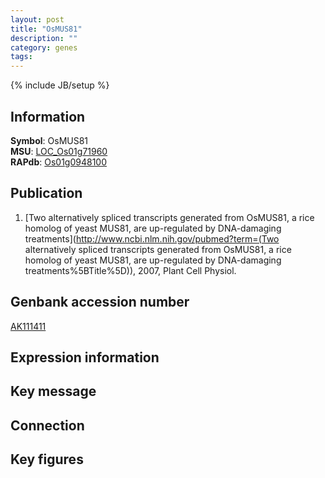 ```yaml
---
layout: post
title: "OsMUS81"
description: ""
category: genes
tags: 
---
```

{% include JB/setup %}

## Information
__Symbol__: OsMUS81  
__MSU__: [LOC_Os01g71960](http://rice.plantbiology.msu.edu/cgi-bin/ORF_infopage.cgi?orf=LOC_Os01g71960)  
__RAPdb__: [Os01g0948100](http://rapdb.dna.affrc.go.jp/viewer/gbrowse_details/irgsp1?name=Os01g0948100)  

## Publication
1. [Two alternatively spliced transcripts generated from OsMUS81, a rice homolog of yeast MUS81, are up-regulated by DNA-damaging treatments](http://www.ncbi.nlm.nih.gov/pubmed?term=(Two alternatively spliced transcripts generated from OsMUS81, a rice homolog of yeast MUS81, are up-regulated by DNA-damaging treatments%5BTitle%5D)), 2007, Plant Cell Physiol.

## Genbank accession number
[AK111411](http://www.ncbi.nlm.nih.gov/nuccore/AK111411)

## Expression information

## Key message

## Connection

## Key figures



